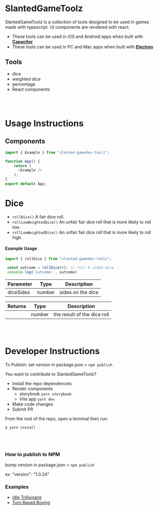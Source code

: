 # SlantedGameToolz


SlantedGameToolz is a collection of tools designed to be used in games made with typescript. UI components are rendered with react. 
 

- These tools can be used in iOS and Android apps when built with [**Capacitor**](https://capacitorjs.com/)
- These tools can be used in PC and Mac apps when built with [**Electron**](https://www.electronjs.org/)


## Tools  

- dice
- weighted dice
- percentage
- React components


</br></br>


# Usage Instructions  

## Components
```typescript 
import { Example } from "slanted-gamedev-toolz";

function App() {
	return (
	  <Example />
	);
}
export default App;
```

# Dice
 - `rollDice()` A fair dice roll.
 - `rollLowWeightedDice()` An unfair fair dice roll that is more likely to roll low.
 - `rollLowWeightedDice()` An unfair fair dice roll that is more likely to roll high.

#### Example Usage

```typescript 
import { rollDice } from "slanted-gamedev-toolz";

 const outcome = rollDice(6); // roll 6 sided dice
 console.log(`outcome:`, outcome)
```

| Parameter | Type | Description                     |
| - | - | - |
| diceSides | number | sides on the dice |


| Returns  | Type | Description                 |
| - |- | - |
|   | number | the result of the dice roll |

</br></br>




 


 

# Developer Instructions



To Publish:
set version in package.json > `npm publish`





You want to contribute to SlantedGameToolz?
- Install the repo dependencies
- Render components
  - storybook `yarn storybook`
  - Vite app `yarn dev`
- Make code changes
- Submit PR


From the root of the repo, open a terminal then run:

```
$ yarn install
```

</br></br>


### How to publish to NPM
bump version in package.json > `npm publish`

ex: "version": "1.0.24"

### Examples

- [Idle Trillionaire](https://www.idletrillionaire.com/)
- [Turn Based Boxing](https://www.hbcboxing.online/)
